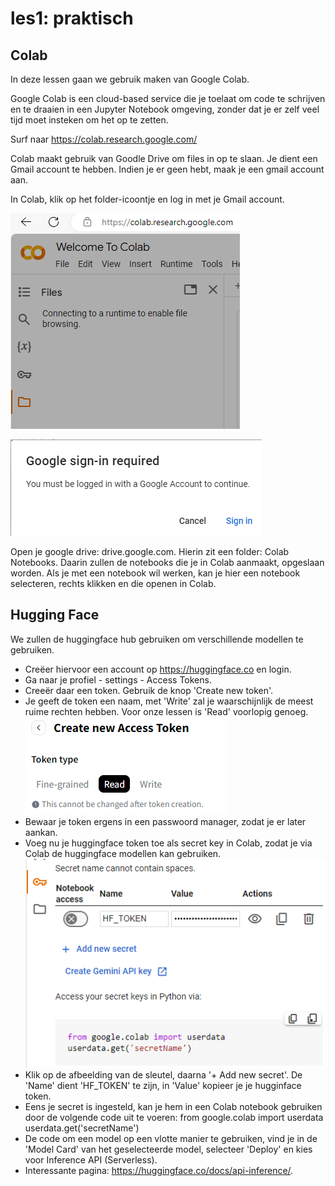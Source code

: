 # les1: praktisch
## Colab
In deze lessen gaan we gebruik maken van Google Colab. 

Google Colab is een cloud-based service die je toelaat om code te schrijven en te draaien in een Jupyter Notebook omgeving, zonder dat je er zelf veel tijd moet insteken om het op te zetten. 

Surf naar https://colab.research.google.com/

Colab maakt gebruik van Goodle Drive om files in op te slaan. Je dient een Gmail account te hebben.
Indien je er geen hebt, maak je een gmail account aan.

In Colab, klik op het folder-icoontje en log in met je Gmail account.

![add_google_drive_to_colab](/img/add_google_drive_to_colab.png) 

![add_google_drive_to_colab_2](/img/add_google_drive_to_colab_2.png)

Open je google drive: drive.google.com. Hierin zit een folder: Colab Notebooks. Daarin zullen de notebooks die je in Colab aanmaakt, opgeslaan worden. 
Als je met een notebook wil werken, kan je hier een notebook selecteren, rechts klikken en die openen in Colab.
## Hugging Face
We zullen de huggingface hub gebruiken om verschillende modellen te gebruiken.

- Creëer hiervoor een account op https://huggingface.co en login.
- Ga naar je profiel - settings - Access Tokens.
- Creeër daar een token. Gebruik de knop 'Create new token'.
- Je geeft de token een naam, met 'Write' zal je waarschijnlijk de meest ruime rechten hebben.
  Voor onze lessen is 'Read' voorlopig genoeg. 
![HF_create_new_access_token](/img/HF_create_new_access_token.png)
- Bewaar je token ergens in een passwoord manager, zodat je er later aankan.
- Voeg nu je huggingface token toe als secret key in Colab, zodat je via Colab de huggingface modellen kan gebruiken.
![add_google_drive_to_colab_3](/img/add_google_drive_to_colab_3.png)
- Klik op de afbeelding van de sleutel, daarna '+ Add new secret'. De 'Name' dient 'HF_TOKEN' te zijn, in 'Value' kopieer je je hugginface token.
- Eens je secret is ingesteld, kan je hem in een Colab notebook gebruiken door de volgende code uit te voeren:
  from google.colab import userdata
  userdata.get('secretName')
- De code om een model op een vlotte manier te gebruiken, vind je in de 'Model Card' van het geselecteerde model, selecteer 'Deploy' en kies voor Inference API (Serverless).
- Interessante pagina: https://huggingface.co/docs/api-inference/.